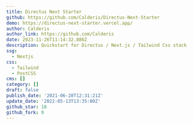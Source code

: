 ```yaml
---
title: Directus Next Starter
github: https://github.com/Calderis/Directus-Next-Starter
demo: https://directus-next-starter.vercel.app/
author: Calderis
author_link: https://github.com/Calderis
date: 2023-11-26T11:14:32.886Z
description: Quickstart for Directus / Next.js / Tailwind Css stack
ssg:
  - Nextjs
css:
  - Tailwind
  - PostCSS
cms: []
category: []
draft: false
publish_date: '2021-06-28T12:31:21Z'
update_date: '2022-05-13T13:35:00Z'
github_star: 18
github_fork: 0
---
```


